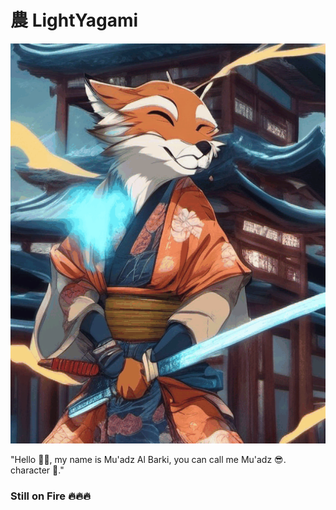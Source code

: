 # 農 LightYagami

<img src="IMG/Fox.gif" width="1080" height="640" alt="GIF">

"Hello 🙌🙌, my name is Mu'adz Al Barki, you can call me Mu'adz 😎. character 👹."

### Still on Fire 🔥🔥🔥
